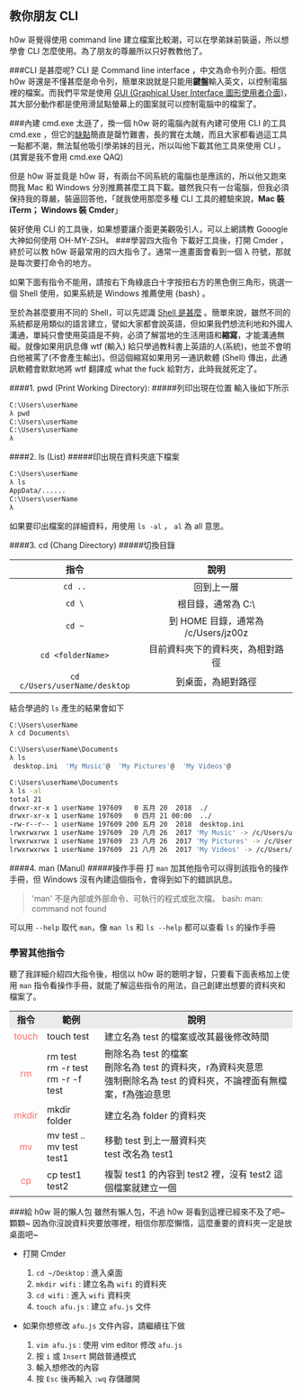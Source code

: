 ## 教你朋友 CLI

h0w 哥覺得使用 command line 建立檔案比較潮，可以在學弟妹前裝逼，所以想學會 CLI 怎麼使用。為了朋友的尊嚴所以只好教教他了。

###CLI 是甚麼呢?
CLI 是 Command line interface ，中文為命令列介面。相信 h0w 哥還是不懂甚麼是命令列，簡單來說就是只能用**鍵盤**輸入英文，以控制電腦裡的檔案。而我們平常是使用 [GUI (Graphical User Interface 圖形使用者介面)](https://zh.wikipedia.org/wiki/%E5%9B%BE%E5%BD%A2%E7%94%A8%E6%88%B7%E7%95%8C%E9%9D%A2)，其大部分動作都是使用滑鼠點螢幕上的圖案就可以控制電腦中的檔案了。

###內建 cmd.exe 太遜了，換一個
h0w 哥的電腦內就有內建可使用 CLI 的工具 cmd.exe ，但它的[缺點](https://www.jianshu.com/p/7a706c0a3411)簡直是罄竹難書，長的實在太醜，而且大家都看過這工具一點都不潮，無法幫他吸引學弟妹的目光，所以叫他下載其他工具來使用 CLI 。(其實是我不會用 cmd.exe QAQ)

但是 h0w 哥並竟是 h0w 哥，有兩台不同系統的電腦也是應該的，所以他又跑來問我 Mac 和 Windows 分別推薦甚麼工具下載。雖然我只有一台電腦，但我必須保持我的尊嚴，裝逼回答他，「就我使用那麼多種 CLI 工具的體驗來說，**Mac 裝 iTerm； Windows 裝 Cmder**」

裝好使用 CLI 的工具後，如果想要讓介面更美觀吸引人，可以上網請教 Gooogle 大神如何使用 OH-MY-ZSH。
###學習四大指令
下載好工具後，打開 Cmder ，終於可以教 h0w 哥最常用的四大指令了。通常一進畫面會看到一個 λ 符號，那就是每次要打命令的地方。

如果下面有指令不能用，請按右下角綠底白十字按扭右方的黑色倒三角形，挑選一個 Shell 使用，如果系統是 Windows 推薦使用 {bash} 。

至於為甚麼要用不同的 Shell，可以先認識 [Shell 是甚麼](https://ithelp.ithome.com.tw/articles/10207473?sc=iThelpR) 。簡單來說，雖然不同的系統都是用類似的語言建立，譬如大家都會說英語，但如果我們想流利地和外國人溝通，單純只會使用英語是不夠，必須了解當地的生活用語和**縮寫**，才能溝通無礙。就像如果用訊息傳 wtf (輸入) 給只學過教科書上英語的人(系統)，他並不會明白他被罵了(不會產生輸出)。但這個縮寫如果用另一通訊軟體 (Shell) 傳出，此通訊軟體會默默地將 wtf 翻譯成 what the fuck 給對方，此時我就死定了。
      

      
####1. pwd (Print Working Directory):
#####列印出現在位置
輸入後如下所示
```sh
C:\Users\userName
λ pwd
C:\Users\userName
C:\Users\userName
λ
```
####2. ls (List) 
#####印出現在資料夾底下檔案
```sh
C:\Users\userName
λ ls
AppData/......   
C:\Users\userName
λ
```
如果要印出檔案的詳細資料，用使用 `ls -al` ， `al` 為 all 意思。

####3. cd (Chang Directory)
#####切換目錄
 
 | 指令 | 說明|
 |:----:|:----:|
 `cd ..`      | 回到上一層
 `cd \`       |根目錄，通常為 C:\
 `cd ~`        |到 HOME 目錄，通常為 /c/Users/jz00z
 `cd <folderName>`|目前資料夾下的資料夾，為相對路徑
`cd c/Users/userName/desktop`|到桌面，為絕對路徑
結合學過的 `ls` 產生的結果會如下
```sh
C:\Users\userName
λ cd Documents\

C:\Users\userName\Documents
λ ls
 desktop.ini  'My Music'@  'My Pictures'@  'My Videos'@

C:\Users\userName\Documents
λ ls -al
total 21
drwxr-xr-x 1 userName 197609   0 五月 20  2018  ./
drwxr-xr-x 1 userName 197609   0 四月 21 00:00  ../
-rw-r--r-- 1 userName 197609 200 五月 20  2018  desktop.ini
lrwxrwxrwx 1 userName 197609  20 八月 26  2017 'My Music' -> /c/Users/userName/Music/
lrwxrwxrwx 1 userName 197609  23 八月 26  2017 'My Pictures' -> /c/Users/userName/Pictures/
lrwxrwxrwx 1 userName 197609  21 八月 26  2017 'My Videos' -> /c/Users/userName/Videos/
```
####4. man (Manul)
#####操作手冊
打 `man` 加其他指令可以得到該指令的操作手冊，但 Windows 沒有內建這個指令，會得到如下的錯誤訊息。
> 'man' 不是內部或外部命令、可執行的程式或批次檔。
> bash: man: command not found

可以用 `--help` 取代 `man`，像 `man ls` 和 `ls --help` 都可以查看 `ls` 的操作手冊

### 學習其他指令 
聽了我詳細介紹四大指令後，相信以 h0w 哥的聰明才智，只要看下面表格加上使用 `man` 指令看操作手冊，就能了解這些指令的用法，自己創建出想要的資料夾和檔案了。
<table>
<td bgcolor=#EBEBEB " align='center' valign="middle"><b>指令</b></td>
<td bgcolor=#EBEBEB " align='center' valign="middle"><b>範例</b></td>
<td bgcolor=#EBEBEB " align='center' valign="middle"><b>說明</b></td> 
</tr>
<tr>
<td> <font color=#FF6A6A>touch</td> 
<td> touch test</td> 
<td>建立名為 test 的檔案或改其最後修改時間 </td> 
</tr>
<tr>
<td " align='center' valign="middle"><br><font color=#FF6A6A> rm<br> <br></td>
<td>rm test<br>rm -r test <br> rm -r -f test</td>
<td>刪除名為 test 的檔案 <br> 刪除名為 test 的資料夾，r為資料夾意思<br>強制刪除名為 test 的資料夾，不論裡面有無檔案，f為強迫意思 </td>
</tr>
<tr>
<td " align='center' valign="middle"><font color=#FF6A6A>mkdir </td>
<td >mkdir folder
<td> 建立名為 folder 的資料夾
</tr>
<tr>
<td " align='center' valign="middle"><font color=#FF6A6A>mv</td>
<td>mv test .. <br> mv test test1
<td>移動 test 到上一層資料夾 <br> test 改名為 test1
</tr>
<tr>
<td " align='center' valign="middle"><font color=#FF6A6A>cp</td>
<td>cp test1 test2
<td>複製 test1 的內容到 test2 裡，沒有 test2 這個檔案就建立一個 </td></table>

###給 h0w 哥的懶人包
雖然有懶人包，不過 h0w 哥看到這裡已經來不及了吧~ 顆顆~ 
因為你沒說資料夾要放哪裡，相信你那麼懶惰，這麼重要的資料夾一定是放桌面吧~
- 打開 Cmder
   1. `cd ~/Desktop` : 進入桌面
   1. `mkdir wifi` : 建立名為 `wifi` 的資料夾
   1. `cd wifi` : 進入 `wifi` 資料夾
   1. `touch afu.js` : 建立 `afu.js` 文件 
- 如果你想修改 `afu.js` 文件內容，請繼續往下做
   1. `vim afu.js` : 使用 vim editor 修改 `afu.js`
   1. 按 `i` 或 `Insert` 開啟普通模式
   1. 輸入想修改的內容
   1. 按 `Esc` 後再輸入 `:wq` 存儲離開

   ###
